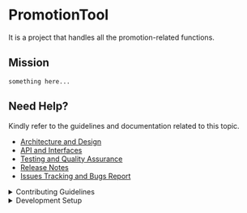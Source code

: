 # PromotionTool
It is a project that handles all the promotion-related functions.

## Mission
`something here...`


## Need Help?
Kindly refer to the guidelines and documentation related to this topic.
- [Architecture and Design](./src/architecture-design.md)
- [API and Interfaces](./src/api-interfaces.md)
- [Testing and Quality Assurance](./src/testing-qa.md)
- [Release Notes](https://github.com/CLPeh/promotion-tool-example/releases)
- [Issues Tracking and Bugs Report](./src/issue-tracking-bug-report.md)

<details><summary> Contributing Guidelines </summary>

  - [Question or Problem](./src/contributing-guildelines.md#question)
  - [Issues and Bugs](./src/contributing-guildelines.md#issue)
  - [Feature Requests](./src/contributing-guildelines.md#feature)
  - [Submmiting a Pull Request](./src/contributing-guildelines.md#pullrequest)
  - [Contributor License Agreement](./src/contributing-guildelines.md#cla)

</details>
<details><summary> Development Setup </summary>

  - [Prerequisites](./src/dev-setup.md#prerequisites)
  - [Installation](./src/dev-setup.md#installation)
  - [Database Setup](./src/dev-setup.md#database-setup)
  - [Common Setup Issue](./src/dev-setup.md#failed-to-build-project)
  - [Contributing](./src/dev-setup.md#contributing)

</details>
